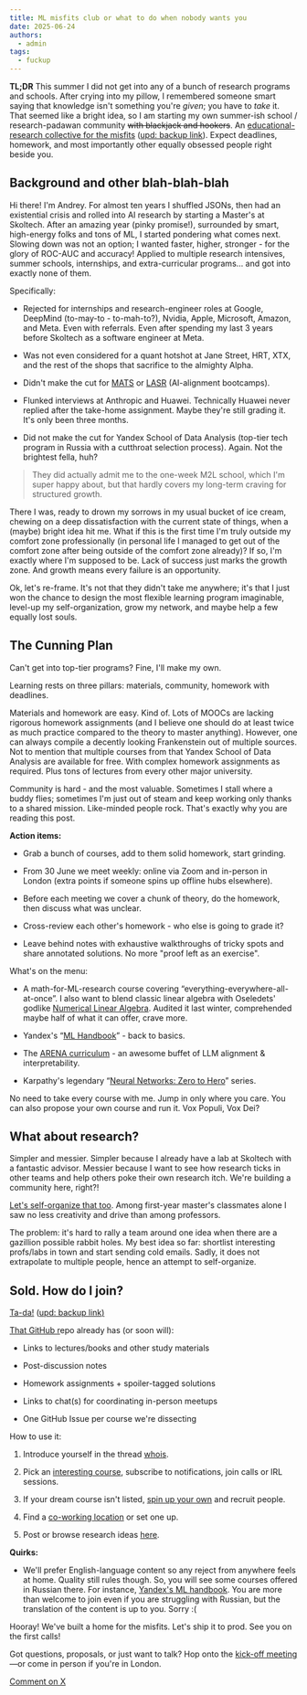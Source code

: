 ```yaml
---
title: ML misfits club or what to do when nobody wants you
date: 2025-06-24
authors:
  - admin
tags:
  - fuckup
---
```


**TL;DR** This summer I did not get into any of a bunch of research programs and schools. After crying into my pillow, I remembered someone smart saying that knowledge isn't something you're *given*; you have to *take* it. That seemed like a bright idea, so I am starting my own summer-ish school / research-padawan community <s>with blackjack and hookers</s>. An [educational-research collective for the misfits](http://mlmisfits.org) ([upd: backup link](https://github.com/fxlrnrpt/ml_misfits/)). Expect deadlines, homework, and most importantly other equally obsessed people right beside you.

## Background and other blah-blah-blah

Hi there! I'm Andrey. For almost ten years I shuffled JSONs, then had an existential crisis and rolled into AI research by starting a Master's at Skoltech. After an amazing year (pinky promise!), surrounded by smart, high-energy folks and tons of ML, I started pondering what comes next. Slowing down was not an option; I wanted faster, higher, stronger - for the glory of ROC-AUC and accuracy! Applied to multiple research intensives, summer schools, internships, and extra-curricular programs… and got into exactly none of them.

Specifically:

* Rejected for internships and research-engineer roles at Google, DeepMind (to-may-to - to-mah-to?), Nvidia, Apple, Microsoft, Amazon, and Meta. Even with referrals. Even after spending my last 3 years before Skoltech as a software engineer at Meta.
    
* Was not even considered for a quant hotshot at Jane Street, HRT, XTX, and the rest of the shops that sacrifice to the almighty Alpha.
    
* Didn't make the cut for [MATS](https://www.matsprogram.org/) or [LASR](https://www.lasrlabs.org/) (AI-alignment bootcamps).
    
* Flunked interviews at Anthropic and Huawei. Technically Huawei never replied after the take-home assignment. Maybe they're still grading it. It's only been three months.
    
* Did not make the cut for Yandex School of Data Analysis (top-tier tech program in Russia with a cutthroat selection process). Again. Not the brightest fella, huh?
    

> They did actually admit me to the one-week M2L school, which I'm super happy about, but that hardly covers my long-term craving for structured growth.

There I was, ready to drown my sorrows in my usual bucket of ice cream, chewing on a deep dissatisfaction with the current state of things, when a (maybe) bright idea hit me. What if this is the first time I'm truly outside my comfort zone professionally (in personal life I managed to get out of the comfort zone after being outside of the comfort zone already)? If so, I'm exactly where I'm supposed to be. Lack of success just marks the growth zone. And growth means every failure is an opportunity.

Ok, let's re-frame. It's not that they didn't take me anywhere; it's that I just won the chance to design the most flexible learning program imaginable, level-up my self-organization, grow my network, and maybe help a few equally lost souls.

## The Cunning Plan

Can't get into top-tier programs? Fine, I'll make my own.

Learning rests on three pillars: materials, community, homework with deadlines.

Materials and homework are easy. Kind of. Lots of MOOCs are lacking rigorous homework assignments (and I believe one should do at least twice as much practice compared to the theory to master anything). However, one can always compile a decently looking Frankenstein out of multiple sources. Not to mention that multiple courses from that Yandex School of Data Analysis are available for free. With complex homework assignments as required. Plus tons of lectures from every other major university.

Community is hard - and the most valuable. Sometimes I stall where a buddy flies; sometimes I'm just out of steam and keep working only thanks to a shared mission. Like-minded people rock. That's exactly why you are reading this post.

**Action items:**

* Grab a bunch of courses, add to them solid homework, start grinding.
    
* From 30 June we meet weekly: online via Zoom and in-person in London (extra points if someone spins up offline hubs elsewhere).
    
* Before each meeting we cover a chunk of theory, do the homework, then discuss what was unclear.
    
* Cross-review each other's homework - who else is going to grade it?
    
* Leave behind notes with exhaustive walkthroughs of tricky spots and share annotated solutions. No more "proof left as an exercise".
    

What's on the menu:

* A math-for-ML-research course covering “everything-everywhere-all-at-once”. I also want to blend classic linear algebra with Oseledets' godlike [Numerical Linear Algebra](https://github.com/oseledets/nla2024). Audited it last winter, comprehended maybe half of what it can offer, crave more.
    
* Yandex's “[ML Handbook](https://education.yandex.ru/handbook/ml)” - back to basics.
    
* The [ARENA curriculum](https://www.arena.education/curriculum) - an awesome buffet of LLM alignment & interpretability.
    
* Karpathy's legendary “[Neural Networks: Zero to Hero](https://www.youtube.com/playlist?list=PLAqhIrjkxbuWI23v9cThsA9GvCAUhRvKZ)” series.
    

No need to take every course with me. Jump in only where you care. You can also propose your own course and run it. Vox Populi, Vox Dei?

## What about research?

Simpler and messier. Simpler because I already have a lab at Skoltech with a fantastic advisor. Messier because I want to see how research ticks in other teams and help others poke their own research itch. We're building a community here, right?!

[Let's self-organize that too](https://github.com/fxlrnrpt/ml_misfits/issues/4). Among first-year master's classmates alone I saw no less creativity and drive than among professors.

The problem: it's hard to rally a team around one idea when there are a gazillion possible rabbit holes. My best idea so far: shortlist interesting profs/labs in town and start sending cold emails. Sadly, it does not extrapolate to multiple people, hence an attempt to self-organize.

## Sold. How do I join?

[Ta-da!](http://mlmisfits.org) ([upd: backup link](https://github.com/fxlrnrpt/ml_misfits/)[)](https://github.com/fxlrnrpt/ml_misfits/)

[That GitHub r](https://github.com/fxlrnrpt/ml_misfits/)epo already has (or soon will):

* Links to lectures/books and other study materials
    
* Post-discussion notes
    
* Homework assignments + spoiler-tagged solutions
    
* Links to chat(s) for coordinating in-person meetups
    
* One GitHub Issue per course we're dissecting
    

How to use it:

1. Introduce yourself in the thread [whois](https://github.com/fxlrnrpt/ml_misfits/issues/1).
    
2. Pick an [interesting course](https://github.com/fxlrnrpt/ml_misfits/issues?q=is%3Aissue%20state%3Aopen%20label%3Acourse), subscribe to notifications, join calls or IRL sessions.
    
3. If your dream course isn't listed, [spin up your own](https://github.com/fxlrnrpt/ml_misfits?tab=readme-ov-file#how-to-lead-a-course) and recruit people.
    
4. Find a [co-working location](https://github.com/fxlrnrpt/ml_misfits/issues?q=is%3Aissue%20state%3Aopen%20label%3Alocation) or set one up.
    
5. Post or browse research ideas [here](https://github.com/fxlrnrpt/ml_misfits/issues/4).
    

**Quirks:**

* We'll prefer English-language content so any reject from anywhere feels at home. Quality still rules though. So, you will see some courses offered in Russian there. For instance, [Yandex's ML handbook](https://education.yandex.ru/handbook/ml). You are more than welcome to join even if you are struggling with Russian, but the translation of the content is up to you. Sorry :(
    

Hooray! We've built a home for the misfits. Let's ship it to prod. See you on the first calls!

Got questions, proposals, or just want to talk? Hop onto the [kick-off meeting](https://github.com/fxlrnrpt/ml_misfits/issues/7)—or come in person if you're in London.

[Comment on X](https://x.com/fxlrnrpt/status/1937484453447696641)